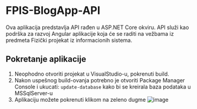 # FPIS-BlogApp-API

Ova aplikacija predstavlja API rađen u ASP.NET Core okviru. API služi kao podrška za razvoj Angular aplikacije koja će se raditi na vežbama iz predmeta Fizički projekat iz informacionih sistema.


## Pokretanje aplikacije

1) Neophodno otvoriti projekat u VisualStudio-u, pokrenuti build.
2) Nakon uspešnog build-ovanja potrebno je otvoriti Package Manager Console i ukucati: `update-database` kako bi se kreirala baza podataka u MSSqlServer-u
3) Aplikaciju možete pokrenuti klikom na zeleno dugme ![image](https://user-images.githubusercontent.com/36800398/114747625-54781600-9d51-11eb-93d3-d480d1927c27.png)

